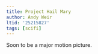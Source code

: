 ```yaml
---
title: Project Hail Mary
author: Andy Weir
ltid: '25215827'
tags: [scifi]
---
```


Soon to be a major motion picture.
